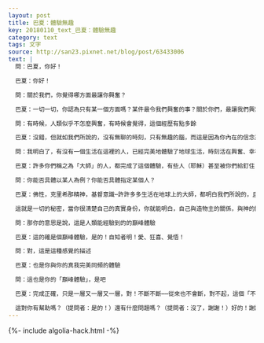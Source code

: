 ```yaml
---
layout: post
title: 巴夏：體驗無趣
key: 20180110_text_巴夏：體驗無趣
category: text
tags: 文字
source: http://san23.pixnet.net/blog/post/63433006
text: |
  問：巴夏，你好！

  巴夏：你好！

  問：關於我們，你覺得哪方面最讓你興奮？

  巴夏：一切一切，你認為只有某一個方面嗎？某件最令我們興奮的事？關於你們，最讓我們興奮的，是在每一刻，與你們互動的過程，在那個當下，是最讓我們興奮的

  問：有時候，人類似乎不怎麼興奮，有時候會覺得，這個經歷有點多餘

  巴夏：沒錯，但就如我們所說的，沒有無聊的時刻，只有無趣的腦，而這是因為你內在的信念系統，投射到外在環境中，從而覺得沒意思，沒有什麼是真的多餘的，沒有什麼是真的多餘的（重要事件說兩遍）

  問：我明白了，有沒有一個生活在這裡的人，已經完美地體驗了地球生活，時刻活在興奮、幸福之中，這樣的人，有沒有在我們人類歷史中出現過？

  巴夏：許多你們稱之為「大師」的人，都完成了這個體驗，有些人（耶穌）甚至被你們給釘住

  問：你能否具體以某人為例？你能否具體指定某個人？

  巴夏：佛性，克里希那精神，基督意識⋯許許多多生活在地球上的大師，都明白我們所說的，且如我們說的方式，去生活，現在地球上，仍然有很多人都這麼做的，很多人都生活在，你們所說的「土著文化」中，或以巫醫的身份，或以薩滿的身份等等，這樣的人，都很清楚我們的理念，並且活出來，但你們所有人都有這方面的潛力，這才是關鍵，而這一切，都始於你們有「願心」去做真正的自己，這就是為什麼，你們很多的古學經典都將其簡化為：自性

  這就是一切的秘密，當你很清楚自己的真實身份，你就能明白，自己與造物主的關係，與神的關係，然後你就能很自然、很完整地以這種關係，去度過每一刻，而這種關係，充滿了無條件的愛與狂喜

  問：那你的意思是說，這是人類能經驗到的的巔峰體驗

  巴夏：這的確是個巔峰體驗，是的！自知者明！愛、狂喜、覺悟！

  問：對，這是這種感覺的描述

  巴夏：也是你與你的真我完美同頻的體驗

  問：這也是你的「巔峰體驗」，是吧

  巴夏：完成正確，只是一層又一層又一層，對！不斷不斷⋯⋯從來也不會斷，對不起，這個「不斷」，無限多餘，但都是新的，因為都是從新的角度來看，記住：造物主/神/一切萬有的結構從不改變，是你看的角度，以及你的體驗，時刻在變，如此，造物主才能不斷擴展，對於造物主的結構，你必須有、而且時刻都在有著不同的視角，每個人都是 同一個結構（造物主） 的獨一無二的視角

  這對你有幫助嗎？（提問者：是的！）還有什麼問題嗎？（提問者：沒了，謝謝！）好的！謝謝！
---
```


{%- include algolia-hack.html -%}
